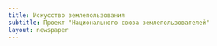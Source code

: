 ```yaml
---
title: Искусство землепользования
subtitle: Проект "Национального союза землепользователей"
layout: newspaper
---
```

